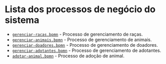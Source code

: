 # Lista dos processos de negócio do sistema

* [`gerenciar-racas.bpmn`](/assets/processos/gerenciar-racas.bpmn) - Processo de gerenciamento de raças.
* [`gerenciar-animais.bpmn`](/assets/processos/gerenciar-animais.bpmn) - Processo de gerenciamento de animais.
* [`gerenciar-doadores.bpmn`](/assets/processos/gerenciar-doadores.bpmn) - Processo de gerenciamento de doadores.
* [`gerenciar-adotantes.bpmn`](/assets/processos/gerenciar-adotantes.bpmn) - Processo de gerenciamento de adotantes.
* [`adotar-animal.bpmn`](/assets/processos/adotar-animal.bpmn) - Processo de adoção de animal.